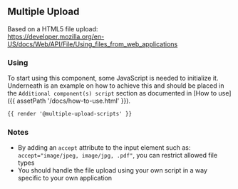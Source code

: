 ## Multiple Upload

Based on a HTML5 file upload:<br>
https://developer.mozilla.org/en-US/docs/Web/API/File/Using_files_from_web_applications

### Using

To start using this component, some JavaScript is needed to initialize it.<br>
Underneath is an example on how to achieve this and should be placed in the `Additional component(s) script` section as documented in [How to use]({{ assetPath '/docs/how-to-use.html' }}).

```html
{{ render '@multiple-upload-scripts' }}
```

### Notes

* By adding an `accept` attribute to the input element such as: `accept="image/jpeg, image/jpg, .pdf"`, you can restrict allowed file types
* You should handle the file upload using your own script in a way specific to your own application
